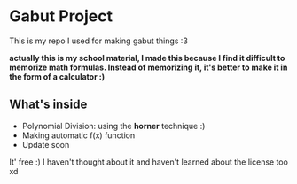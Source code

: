 # Gabut Project
This is my repo I used for making gabut things :3

**actually this is my school material, I made this because I find it difficult to memorize math formulas. Instead of memorizing it, it's better to make it in the form of a calculator :)**

## What's inside
- Polynomial Division: using the **horner** technique :)
- Making automatic f(x) function
- Update soon

It' free :) I haven't thought about it and haven't learned about the license too xd
